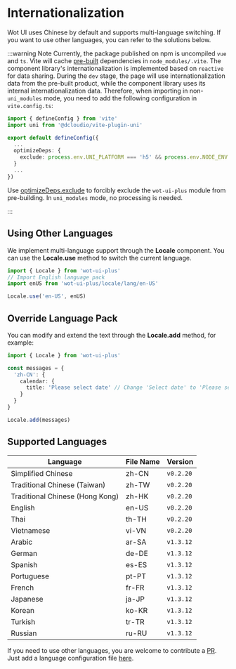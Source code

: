# Internationalization

Wot UI uses Chinese by default and supports multi-language switching. If you want to use other languages, you can refer to the solutions below.

:::warning Note
Currently, the package published on npm is uncompiled `vue` and `ts`. Vite will cache [pre-built](https://vitejs.dev/guide/dep-pre-bundling.html) dependencies in `node_modules/.vite`. The component library's internationalization is implemented based on `reactive` for data sharing. During the `dev` stage, the page will use internationalization data from the pre-built product, while the component library uses its internal internationalization data. Therefore, when importing in non-`uni_modules` mode, you need to add the following configuration in `vite.config.ts`:

```ts
import { defineConfig } from 'vite'
import uni from '@dcloudio/vite-plugin-uni'

export default defineConfig({
  ...
  optimizeDeps: {
    exclude: process.env.UNI_PLATFORM === 'h5' && process.env.NODE_ENV === 'development' ? ['wot-ui-plus'] : []
  }
  ...
})

```

Use [optimizeDeps.exclude](https://cn.vitejs.dev/config/dep-optimization-options.html#optimizedeps-exclude) to forcibly exclude the `wot-ui-plus` module from pre-building. In `uni_modules` mode, no processing is needed.

:::

## Using Other Languages

We implement multi-language support through the **Locale** component. You can use the **Locale.use** method to switch the current language.

```typescript
import { Locale } from 'wot-ui-plus'
// Import English language pack
import enUS from 'wot-ui-plus/locale/lang/en-US'

Locale.use('en-US', enUS)
```

## Override Language Pack

You can modify and extend the text through the **Locale.add** method, for example:

```typescript
import { Locale } from 'wot-ui-plus'

const messages = {
  'zh-CN': {
    calendar: {
      title: 'Please select date' // Change 'Select date' to 'Please select date'
    }
  }
}

Locale.add(messages)
```

## Supported Languages

| Language | File Name | Version |
| ---------------- | --------- | --------- |
| Simplified Chinese | zh-CN | `v0.2.20` |
| Traditional Chinese (Taiwan) | zh-TW | `v0.2.20` |
| Traditional Chinese (Hong Kong) | zh-HK | `v0.2.20` |
| English | en-US | `v0.2.20` |
| Thai | th-TH | `v0.2.20` |
| Vietnamese | vi-VN | `v0.2.20` |
| Arabic | ar-SA | `v1.3.12` |
| German | de-DE | `v1.3.12` |
| Spanish | es-ES | `v1.3.12` |
| Portuguese | pt-PT | `v1.3.12` |
| French | fr-FR | `v1.3.12` |
| Japanese | ja-JP | `v1.3.12` |
| Korean | ko-KR | `v1.3.12` |
| Turkish | tr-TR | `v1.3.12` |
| Russian | ru-RU | `v1.3.12` |

If you need to use other languages, you are welcome to contribute a [PR](https://github.com/Moonofweisheng/wot-ui-plus/pulls). Just add a language configuration file [here](https://github.com/Moonofweisheng/wot-ui-plus/tree/master/src/uni_modules/wot-ui-plus/locale/lang).